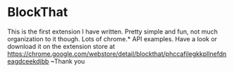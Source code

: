 # BlockThat
This is the first extension I have written. Pretty simple and fun, not much organization to it though. Lots of chrome.* API examples.
Have a look or download it on the extension store at https://chrome.google.com/webstore/detail/blockthat/phccafilegkkpllnefdneagdceekdjbb
~Thank you
